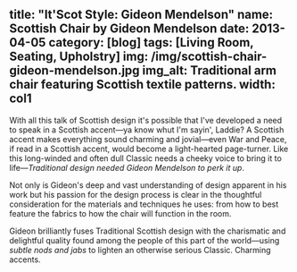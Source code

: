 title: "It'Scot Style:  Gideon Mendelson"
name: Scottish Chair by Gideon Mendelson
date: 2013-04-05
category: [blog]
tags: [Living Room, Seating, Upholstry]
img: /img/scottish-chair-gideon-mendelson.jpg
img_alt: Traditional arm chair featuring Scottish textile patterns.
width: col1
---
With all this talk of Scottish design it's possible that I've developed a need to speak in a Scottish accent&mdash;ya know whut I'm sayin', Laddie? A Scottish accent makes everything sound charming and jovial&mdash;even War and Peace, if read in a Scottish accent, would become a light-hearted page-turner. Like this long-winded and often dull Classic needs a cheeky voice to bring it to life&mdash;*Traditional design needed Gideon Mendelson to perk it up*.

Not only is Gideon's deep and vast understanding of design apparent in his work but his passion for the design process is clear in the thoughtful consideration for the materials and techniques he uses: from how to best feature the fabrics to how the chair will function in the room.

Gideon brilliantly fuses Traditional Scottish design with the charismatic and delightful quality found among the people of this part of the world&mdash;using *subtle nods and jabs* to lighten an otherwise serious Classic. Charming accents.